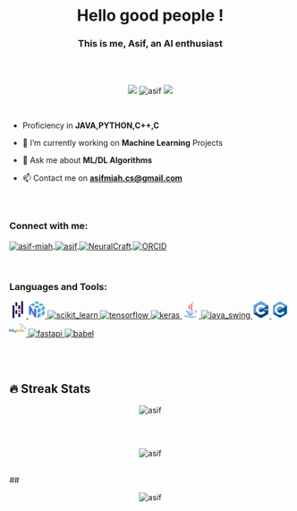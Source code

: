 
<h1 align="center">Hello good people !</h1>
<h3 align="center">This is me, Asif, an AI enthusiast </h3><br><br>
<p align="center"> <img src="https://media.giphy.com/media/iY8CRBdQXODJSCERIr/giphy.gif" width="30px"> <img src="https://komarev.com/ghpvc/?username=AsifMiah-CS-dev&label=Profile%20views&color=0e75b6&style=flat" alt="asif" /> <img src="https://media.giphy.com/media/iY8CRBdQXODJSCERIr/giphy.gif" width="30px"> </p>
<br>

- Proficiency in **JAVA,PYTHON,C++,C**

- 🌱 I’m currently working on **Machine Learning** Projects 

- 💬 Ask me about **ML/DL Algorithms**

- 📫 Contact me on **asifmiah.cs@gmail.com**

<br>

##

<h3 align="left">Connect with me:</h3>
<p align="left">
  <!-- LinkedIn -->
  <a href="https://www.linkedin.com/in/asif-miah-608ba9256" target="_blank">
    <img align="center" src="https://raw.githubusercontent.com/rahuldkjain/github-profile-readme-generator/master/src/images/icons/Social/linked-in-alt.svg" alt="asif-miah" height="30" width="40" />
  </a>
  <!-- Facebook -->
  <a href="https://www.facebook.com/profile.php?id=100009883032996" target="_blank">
    <img align="center" src="https://raw.githubusercontent.com/rahuldkjain/github-profile-readme-generator/master/src/images/icons/Social/facebook.svg" alt="asif" height="30" width="40" />
  </a>
  <!-- YouTube -->
  <a href="https://www.youtube.com/channel/UCM3aSkutbQADf1bRjjOHv7g" target="_blank">
    <img align="center" src="https://raw.githubusercontent.com/rahuldkjain/github-profile-readme-generator/master/src/images/icons/Social/youtube.svg" alt="NeuralCraft" height="30" width="40" />
  </a>
  <!-- ORCID -->
  <a href="https://orcid.org/0009-0001-2465-8056" target="_blank">
    <img align="center" src="https://info.orcid.org/wp-content/uploads/2019/11/orcid_16x16.png" alt="ORCID" height="30" width="30" />
  </a>
</p>

<br>

<h3 align="left">Languages and Tools:</h3>
<p align="left">
  <!-- Machine Learning & Deep Learning -->
  <a href="https://pandas.pydata.org/" target="_blank" rel="noreferrer"> 
    <img src="https://raw.githubusercontent.com/devicons/devicon/master/icons/pandas/pandas-original.svg" alt="pandas" width="30" height="30"/> 
  </a> 
  <a href="https://numpy.org/" target="_blank" rel="noreferrer"> 
    <img src="https://raw.githubusercontent.com/devicons/devicon/master/icons/numpy/numpy-original.svg" alt="numpy" width="30" height="30"/> 
  </a> 
  <a href="https://scikit-learn.org/" target="_blank" rel="noreferrer"> 
    <img src="https://upload.wikimedia.org/wikipedia/commons/0/05/Scikit_learn_logo_small.svg" alt="scikit_learn" width="30" height="30"/> 
  </a> 
  <a href="https://www.tensorflow.org" target="_blank" rel="noreferrer"> 
    <img src="https://www.vectorlogo.zone/logos/tensorflow/tensorflow-icon.svg" alt="tensorflow" width="30" height="30"/> 
  </a> 
  <a href="https://keras.io/" target="_blank" rel="noreferrer"> 
    <img src="https://upload.wikimedia.org/wikipedia/commons/a/ae/Keras_logo.svg" alt="keras" width="30" height="30"/> 
  </a> 

  <!-- Programming Languages -->
  <a href="https://www.java.com" target="_blank" rel="noreferrer"> 
    <img src="https://raw.githubusercontent.com/devicons/devicon/master/icons/java/java-original.svg" alt="java" width="30" height="30"/> 
  </a> 
  <a href="https://en.wikipedia.org/wiki/Java_Swing" target="_blank" rel="noreferrer"> 
    <img src="https://upload.wikimedia.org/wikipedia/en/3/30/Java_programming_language_logo.svg" alt="java_swing" width="30" height="30"/> 
  </a> 
  <a href="https://isocpp.org/" target="_blank" rel="noreferrer"> 
    <img src="https://raw.githubusercontent.com/devicons/devicon/master/icons/cplusplus/cplusplus-original.svg" alt="cplusplus" width="30" height="30"/> 
  </a> 
  <a href="https://www.cprogramming.com/" target="_blank" rel="noreferrer"> 
    <img src="https://raw.githubusercontent.com/devicons/devicon/master/icons/c/c-original.svg" alt="c" width="30" height="30"/> 
  </a> 

  <!-- Databases -->
  <a href="https://www.mysql.com/" target="_blank" rel="noreferrer"> 
    <img src="https://raw.githubusercontent.com/devicons/devicon/master/icons/mysql/mysql-original-wordmark.svg" alt="mysql" width="30" height="30"/> 
  </a> 

  <!-- Web Frameworks -->
  <a href="https://fastapi.tiangolo.com/" target="_blank" rel="noreferrer"> 
    <img src="https://cdn.worldvectorlogo.com/logos/fastapi-1.svg" alt="fastapi" width="30" height="30"/> 
  </a> 

  <!-- Other Tools -->
  <a href="https://www.python.org/" target="_blank" rel="noreferrer"> 
    <img src="https://res.cloudinary.com/don3n1hmm/image/upload/v1715939090/R_fu0knq.png" alt="babel" width="30" height="30"/> 
  </a> 
</p>


<br><br>

## 🔥 Streak Stats

<p align="center">
  <img src="https://github-readme-streak-stats.herokuapp.com?user=AsifMiah-CS&theme=dark&date_format=M%20j%5B%2C%20Y%5D&border=FF4500&ring=FF4500&currStreakNum=F1F1F1&sideNums=E2E0DE&currStreakLabel=FF4E01&sideLabels=FF5600&stroke=FF4500&fire=FE4906&dates=E5E5E5&cache_bust=1" alt="asif" />
</p>

<br>

##

<p align="center">
  <img src="https://github-readme-stats.vercel.app/api?username=AsifMiah-CS&theme=midnight-purple&show_icons=true&include_all_commits=true&count_private=true&hide=issues&cache_bust=1" alt="asif" />
</p>
<br>
##

<p align="center"><img src="https://github-readme-stats.vercel.app/api/top-langs?username=AsifMiah-CS&theme=transparent&show_icons=true&include_all_commits=true&count_private=true&hide=issues" alt="asif" /></p>
